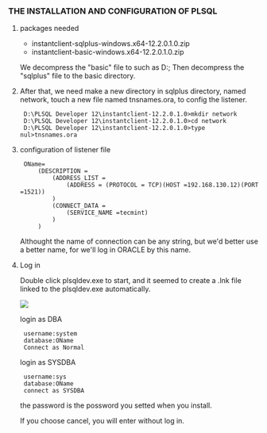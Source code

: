 ### THE INSTALLATION AND CONFIGURATION OF PLSQL

1. packages needed

	- instantclient-sqlplus-windows.x64-12.2.0.1.0.zip
	- instantclient-basic-windows.x64-12.2.0.1.0.zip

	We decompress the "basic" file to such as D:\; Then decompress the "sqlplus" file to the basic directory.

2. After that, we need make a new directory in sqlplus directory, named network, touch a new file named tnsnames.ora, to config the listener.

		D:\PLSQL Developer 12\instantclient-12.2.0.1.0>mkdir network
		D:\PLSQL Developer 12\instantclient-12.2.0.1.0>cd network
		D:\PLSQL Developer 12\instantclient-12.2.0.1.0>type nul>tnsnames.ora

3. configuration of listener file

		OName=
		    (DESCRIPTION =
		        (ADDRESS_LIST =
		            (ADDRESS = (PROTOCOL = TCP)(HOST =192.168.130.12)(PORT =1521))
		        )
		        (CONNECT_DATA =
		            (SERVICE_NAME =tecmint)
		        )
		    )

	Althought the name of connection can be any string, but we'd better use a better name, for we'll log in ORACLE by this name.

4. Log in

	Double click plsqldev.exe to start, and it seemed to create a .lnk file linked to the plsqldev.exe automatically.

	![](https://i.imgur.com/EeHEFuF.png)

	login as DBA
		
		username:system
		database:OName
		Connect as Normal
	
	login as SYSDBA
		
		username:sys
		database:OName
		connect as SYSDBA

	the password is the possword you setted when you install.

	If you choose cancel, you will enter without log in.
		